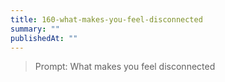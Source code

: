 ```yaml
---
title: 160-what-makes-you-feel-disconnected
summary: ""
publishedAt: ""
---
```


> Prompt: What makes you feel disconnected


